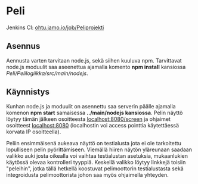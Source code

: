 Peli
====
Jenkins CI: [ohtu.jamo.io/job/Peliprojekti](http://ohtu.jamo.io/job/Peliprojekti/)

Asennus
-------
Aennusta varten tarvitaan node.js, sekä siihen kuuluva npm. Tarvittavat node.js moduulit saa aseenettua ajamalla komento **npm install** kansiossa *Peli/Pelilogiikka/src/main/nodejs*.

Käynnistys
----------
Kunhan node.js ja moduulit on asennettu saa serverin päälle ajamalla komenon **npm start** samaisessa **../main/nodejs kansiossa**. Pelin näyttö löytyy tämän jälkeen osoitteesta [localhost:8080/screen](http://localhost:8080/screen) ja ohjaimet osoitteest [localhost:8080](http://localhost:8080) (localhostin voi access pointtia käytettäessä korvata IP osoitteella).

Peliin ensimmäisenä aukeava näyttö on testialusta jota ei ole tarkoitettu lopulliseen pelin pyörittämiseen. Viemällä hiiren näytön yläreunaan saadaan valikko auki josta oikealla voi vaihtaa testialustan asetuksia, mukaanlukien käytössä olevaa kontrolleri tyyppiä. Keskellä valikko löytyy linkkejä toisiin "peleihin", jotka tällä hetkellä koostuvat pelimoottorin testialustasta sekä integroidusta pelimoottorista johon saa myös ohjaimella yhteyden.
